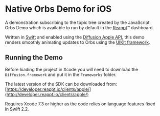 # Native Orbs Demo for iOS

A demonstration subscribing to the topic tree created by the JavaScript Orbs Demo which is available
to run by default in the [Reappt](https://www.reappt.io/)&trade; dashboard.

Written in [Swift](https://developer.apple.com/swift/)
and enabled using the
[Diffusion Apple API](https://developer.reappt.io/docs/apple/),
this demo renders smoothly animating updates to Orbs using the
[UIKit framework](https://developer.apple.com/library/ios/documentation/UIKit/Reference/UIKit_Framework/).

## Running the Demo

Before loading the project in Xcode you will need to download the `Diffusion.framework` and put it in
the `Frameworks` folder.

The latest version of the SDK can be downloaded from:<br />
[https://developer.reappt.io/clients/apple/](http://developer.reappt.io/clients/apple/)

Requires Xcode 7.3 or higher as the code relies on language features fixed in Swift 2.2.
